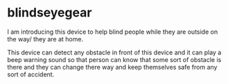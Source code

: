 # blindseyegear

I am introducing this device to help blind people while they are outside on the way/ they are at home. 

This device can detect any obstacle in front of this device and it can play a beep warning sound so that person can know that some sort of obstacle is there and they can change there way and keep themselves safe from any sort of accident. 
